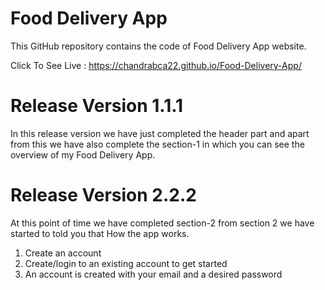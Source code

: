 # Food Delivery App

This GitHub repository contains the code of Food Delivery App website.

Click To See Live : https://chandrabca22.github.io/Food-Delivery-App/

# Release Version 1.1.1
In this release version we have just completed the header part and apart from this we have also complete the section-1 in which you can see the overview of my Food Delivery App.

# Release Version 2.2.2
At this point of time we have completed section-2 from section 2 we have started to told you that How the app works.

1. Create an account
2. Create/login to an existing account to get started
3. An account is created with your email and a desired password